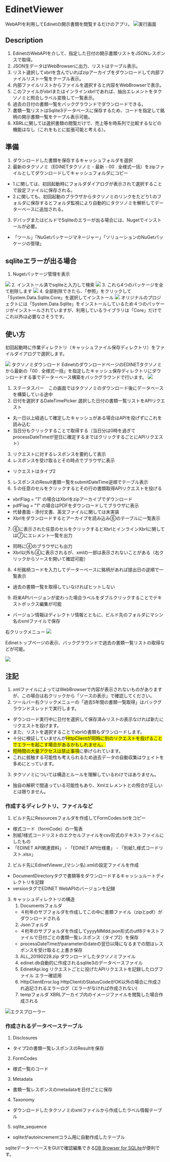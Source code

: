 ﻿# EdinetViewer

WebAPIを利用してEdinetの開示書類を閲覧するだけのアプリ。
<img alt="実行画面" src="https://github.com/yomibitosirazu/EdinetUtility/blob/master/EdinetViewer/images/DisclosureViewer.png">
## Description
1. EdinetのWebAPIを介して、指定した日付の開示書類リストをJSONレスポンスで取得。
2. JSON生データはWebBrowserに出力、リストはテーブル表示。
3. リスト選択してxbrlを含んでいればzipアーカイブをダウンロードして内部ファイルリスト一覧をテーブル表示。
4. 内部ファイルリストからファイルを選択すると内容をWebBrowserで表示。
5. このファイルがxbrlまたはインラインxbrlであれば、抽出エレメントをタクソノミと照合しラベル変換して一覧表示。
6. 過去の日付の書類一覧をバックグラウンドでダウンロードできる。
7. 書類一覧リストはSqlite3データベースに保存するため、コードを指定して銘柄の開示書類一覧をテーブル表示可能。
8. XBRLに関しては選択書類の閲覧だけで、売上等を時系列で比較するなどの機能はなし（これをもとに拡張可能と考える）。


## 準備
1. ダウンロードした書類を保存するキャッシュフォルダを選択 
2. 最新のタクソノミ（EDINETタクソノミ - 最新 - 00 . 全様式一括）をzipファイルとしてダウンロードしてキャッシュフォルダにコピー  
- 1.に関しては、初回起動時にフォルダダイアログが表示されて選択することで設定ファイルに保存される。  
- 2.に関しても、初回起動のブラウザからタクソノミのリンクをたどり1.のフォルダに保存するとフォルダ監視により自動的にタクソノミを解析してデーターベースに追加される。
3. デバッグまたはビルドでSqliteのエラーが出る場合には、Nugetでインストールが必要。  
- 「ツール」「NuGetパッケージマネージャー」「ソリューションのNuGetパッケージの管理」 

## sqliteエラーが出る場合
1. Nugetパッケージ管理を表示
<img src="./images/sqlite2.png">  
2. インストール済でsqliteと入力して検索
<img src="./images/sqlite3.png">  
3. これら4つのパッケージを全て削除します
<img src="./images/sqlite4.png">
4. 全部削除できたら、「参照」をクリックして「System.Data.Sqlite.Core」を選択してインストール
<img src="./images/sqlite5.png">  
オリジナルのプロジェクトには「System.Data.Sqlite」をインストールしているため４つのパッケージがインストールされていますが、利用しているライブラリは「Core」だけでこれ以外は必要なさそうです。

## 使い方
初回起動時に作業ディレクトリ（キャッシュファイル保存ディレクトリ）をファイルダイアログで選択します。

<img src="./images/001start.png">  
タクソノミダウンロード  
EdinetのダウンロードページのEDINETタクソノミから最新の「00 . 全様式一括」を指定したキャッシュ保存ディレクトリにダウンロードする事でデーターベース構築をバックグラウンドで行います。

<img src="./images/004.png">  

1. ステータスバー　この画面ではタクソノミのダウンロード後にデータベースを構築している途中  
2. 日付を選択するDateTimePicker 選択した日付の書類一覧リストをAPIリクエスト  
- 丸一日以上経過して確定したキャッシュがある場合はAPIを投げずにこれを読み込む  
- 当日分もクリックすることで取得する（当日分は0時を過ぎてprocessDateTimeが翌日に確定するまではクリックするごとにAPIリクエスト）
3. リクエストに対するレスポンスを要約して表示  
4. レスポンスを受け取るとその時点でブラウザに表示  
- リクエストはタイプ2
5. レスポンスのResult書類一覧をsubmitDateTime逆順でテーブル表示  
6. ５の任意のセルをクリックするとその行の書類取得APIリクエストを投げる  
- xbrlFlag = "1" の場合はXbrlをzipアーカイブでダウンロード  
- pdfFlag = "1" の場合はPDFをダウンロードしてブラウザに表示  
- 代替書面・添付文書、英文ファイルに関しては未実装  
- Xbrlをダウンロードするとアーカイブを読み込み⑥のテーブルに一覧表示  
7. ⑥に表示された任意のセルをクリックするとXbrlとインラインXbrlに関しては⑦にエレメント一覧を出力  
- 同時に④のブラウザにも出力  
- Xbrl以外も④に表示されるが、xmlの一部は表示されないことがある（右クリックからソースを開いて確認可能）  
8. ４桁銘柄コードを入力してデーターベースに銘柄があれば提出日の逆順で一覧表示  
- 過去の書類一覧を取得していなければヒットしない  
9. 将来APIバージョンが変わった場合ラベルをダブルクリックすることでテキストボックス編集が可能  
- バージョン情報はディレクトリ情報とともに、ビルド先のフォルダにマシン名のxmlファイルで保存  


右クリックメニュー  <img src="./images/002.png">  

Edinetトップページの表示、バックグラウンドで過去の書類一覧リストの取得などが可能。  

<img src="./images/006.png">  


## 注記

1. xmlファイルによってはWebBrowserで内容が表示されないものがありますが、この場合は右クリックから「ソースの表示」で確認してください。
2. ツールバー右クリックメニューの「過去5年間の書類一覧取得」はバックグラウンドスレッドで実行します。  
- ダウンロード実行中に日付を選択して保存済みリストの表示なければ新たにリクエストを投げます。  
- また、リストを選択することでxbrlの書類もダウンロードします。  
- 十分に検証していませんが<span style="background-color: #ffff00;">HttpClientが同時に別のリクエストを投げることでエラーを起こす場合があるかもしれません。</span>  
- <span style="background-color: #ffff00;">短時間の大量アクセスは禁止事項</span>に挙げられています。
- これに抵触する可能性も考えられるため過去データの自動収集はウェイトを多めにとっています。  
3. タクソノミについては構造とルールを理解しているわけではありません。  
- 独自の解釈で間違っている可能性もあり、Xmlエレメントとの照合が正しいとは限りません。

### 作成するディレクトリ、ファイルなど
1. ビルド先にResourcesフォルダを作成してFormCodes.txtをコピー 
- 様式コード（formCode）の一覧表  
- 別紙1様式コードリストのエクセルファイルをcsv形式のテキストファイルにしたもの
- 「EDINET API関連資料」 - 「EDINET API仕様書」 - 「別紙1_様式コードリスト.xlsx」
2. ビルド先にEdinetViewer_(マシン名).xmlの設定ファイルを作成  
- DocumentDirectoryタグで書類等をダウンロードするキャッシュルートディレクトリを記録
- versionタグでEDINET WebAPIのバージョンを記録
3. キャッシュディレクトリの構造
    1. Documentsフォルダ
    - ４桁年のサブフォルダを作成してこの中に書類ファイル（zipとpdf）がダウンロードされる
    2. Jsonフォルダ
    - ４桁年のサブフォルダを作成してyyyyMMdd.json形式のutf8テキストファイルで日付ごとの書類一覧レスポンス（タイプ2）を保存  
    - processDateTimeがparameterのdateの翌日以降になるまでの間はレスポンスを受け取ると上書き保存
    3. ALL_20190228.zip  ダウンロードしたタクソノミファイル
    4. edinet.db自動的に作成されるsqlite3のデータベースファイル
    5. EdinetApi.log  リクエストごとに投げたAPIリクエストを記録したログファイル  エラー確認用
    6. HttpClientError.log  HttpClientのStatusCodeがOK以外の場合に作成され追記されるエラーログ（エラーがなければ作成されない)
    7. tempフォルダ  XBRLアーカイブ内のイメージファイルを閲覧した場合作成される
<img alt="エクスプローラー" src="./images/folda.png">

### 作成されるデータベーステーブル
1. Disclosures
- タイプ2の書類一覧レスポンスのResultを保存
2. FormCodes
- 様式一覧のコード
3. Metadata
- 書類一覧レスポンスのmetadataを日付ごとに保存
4. Taxonomy
- ダウンロードしたタクソノミのxmlファイルから作成したラベル情報テーブル
5. sqlite_sequence
- sqliteがautoincrementコラム用に自動作成したテーブル


sqliteデーターベースをGUIで確認編集できる[DB Browser for SQLite](https://sqlitebrowser.org)が便利です。

